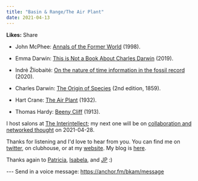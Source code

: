```yaml
---
title: "Basin & Range/The Air Plant"
date: 2021-04-13
---
```


**Likes:** Share

  * John McPhee: [Annals of the Former World](https://amzn.to/3teHfex) (1998).

  * Emma Darwin: [This is Not a Book About Charles Darwin](https://amzn.to/3dXUJVR) (2019).

  * Indrė Žliobaitė: [On the nature of time information in the fossil record](https://medium.com/@zliobaite/the-nature-of-time-information-in-the-fossil-record-83bb97d45372) (2020).

  * Charles Darwin: [The Origin of Species](https://amzn.to/3uHl5lq) (2nd edition, 1859).

  * Hart Crane: [The Air Plant](https://www.poetryfoundation.org/poems/51271/the-air-plant) (1932).

  * Thomas Hardy: [Beeny Cliff](https://readandripe.com/beeny-cliff-by-thomas-hardy/) (1913).




I host salons at [The Interintellect](https://www.interintellect.com/); my next one will be on [collaboration and networked thought](https://interintellect.com/event/networked-minds-the-history-and-future-of-collaboration/) on 2021-04-28.

Thanks for listening and I'd love to hear from you. You can find me on [twitter](https://twitter.com/bryankam), on clubhouse, or at my [website](http://bryankam.com/). My blog is [here](https://clerestory.netlify.app/).

Thanks again to [Patricia](https://twitter.com/PHurducas), [Isabela](https://twitter.com/PlayNiceInst), and [JP](https://twitter.com/jphummingbird) :)

\--- Send in a voice message: https://anchor.fm/bkam/message
